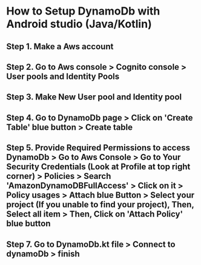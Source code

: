 
# How to Setup DynamoDb with Android studio (Java/Kotlin)
## Step 1. Make a Aws account 
## Step 2. Go to Aws console > Cognito console > User pools and Identity Pools 
## Step 3. Make New User pool and Identity pool
## Step 4. Go to DynamoDb page > Click on 'Create Table' blue button > Create table 
## Step 5. Provide Required Permissions to access DynamoDb > Go to Aws Console > Go to Your Security Credentials (Look at Profile at top right corner) >  Policies > Search 'AmazonDynamoDBFullAccess' > Click on it >  Policy usages > Attach blue Button > Select your project (If you unable to find your project), Then, Select all item > Then, Click on 'Attach Policy' blue button 
## Step 7. Go to DynamoDb.kt file > Connect to dynamoDb > finish

